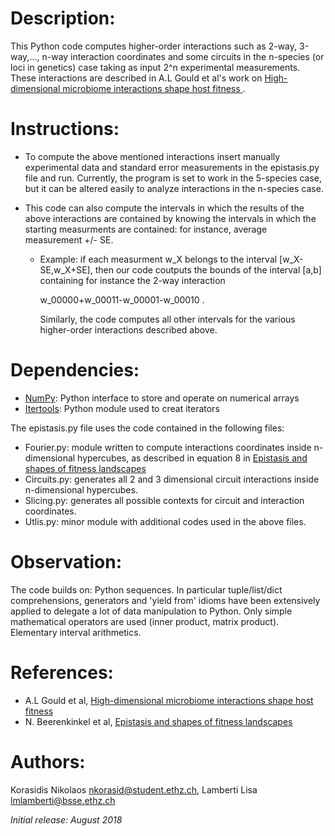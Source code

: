 # Description:

This Python code computes higher-order interactions such as 2-way, 3-way,…, n-way interaction coordinates and some circuits in the n-species (or loci in genetics) case taking as input 2^n experimental measurements.
These interactions are described in A.L Gould et al's work on [High-dimensional microbiome interactions shape host fitness                                                                                                                        ](https://www.biorxiv.org/content/early/2018/06/01/232959.1).



# Instructions:

* To compute the above mentioned interactions insert manually experimental data and standard error measurements in the epistasis.py file and run. Currently, the program is set to work in the 5-species case, but it can be altered easily to analyze interactions in the n-species case. 

* This code can also compute the intervals in which the results of the above interactions are contained by knowing the intervals in which the starting measurments are contained: for instance, average measurement +/- SE. 

    * Example: if each measurment w_X belongs to the interval [w_X-SE,w_X+SE], then our code coutputs the bounds of the interval [a,b] containing for instance the 2-way interaction

        w_00000+w_00011-w_00001-w_00010 . 

        Similarly, the code computes all other intervals for the various higher-order interactions described above.


# Dependencies:

* [NumPy](http://www.numpy.org/): Python interface to store and operate on numerical arrays
* [Itertools](https://docs.python.org/2/library/itertools.html): Python module used to creat iterators

The epistasis.py file uses the code contained in the following files:


* Fourier.py: module written to compute interactions coordinates inside n-dimensional hypercubes, as described in equation 8 in [Epistasis and shapes of fitness landscapes](http://www3.stat.sinica.edu.tw/statistica/oldpdf/A17n43.pdf)
* Circuits.py: generates all 2 and 3 dimensional circuit interactions inside n-dimensional hypercubes.
* Slicing.py: generates all possible contexts for circuit and interaction coordinates.
* Utlis.py: minor module with additional codes used in the above files.

# Observation: 

The code builds on:  Python sequences. In particular tuple/list/dict comprehensions, generators and 'yield   from' idioms have been extensively applied to delegate a lot of data manipulation to Python. Only simple mathematical operators are used (inner product, matrix product). Elementary interval arithmetics.



# References:

* A.L Gould et al, [High-dimensional microbiome interactions shape host fitness
](https://www.biorxiv.org/content/early/2018/06/01/232959.1)
* N. Beerenkinkel et al, [Epistasis and shapes of fitness landscapes](http://www3.stat.sinica.edu.tw/statistica/oldpdf/A17n43.pdf)

# Authors:

Korasidis Nikolaos <nkorasid@student.ethz.ch>, Lamberti Lisa <lmlamberti@bsse.ethz.ch>

_Initial release: August 2018_
